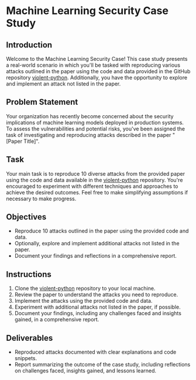 # Machine Learning Security Case Study

## Introduction
Welcome to the Machine Learning Security Case! This case study presents a real-world scenario in which you'll be tasked with reproducing various attacks outlined in the paper using the code and data provided in the GitHub repository [violent-python](https://github.com/dessertlab/violent-python). Additionally, you have the opportunity to explore and implement an attack not listed in the paper.

## Problem Statement
Your organization has recently become concerned about the security implications of machine learning models deployed in production systems. To assess the vulnerabilities and potential risks, you've been assigned the task of investigating and reproducing attacks described in the paper "[Paper Title]".
## Task
Your main task is to reproduce 10 diverse attacks from the provided paper using the code and data available in the [violent-python](https://github.com/dessertlab/violent-python) repository. You're encouraged to experiment with different techniques and approaches to achieve the desired outcomes. Feel free to make simplifying assumptions if necessary to make progress.

## Objectives
- Reproduce 10 attacks outlined in the paper using the provided code and data.
- Optionally, explore and implement additional attacks not listed in the paper.
- Document your findings and reflections in a comprehensive report.

## Instructions
1. Clone the [violent-python](https://github.com/dessertlab/violent-python) repository to your local machine.
2. Review the paper to understand the attacks you need to reproduce.
3. Implement the attacks using the provided code and data.
4. Experiment with additional attacks not listed in the paper, if possible.
5. Document your findings, including any challenges faced and insights gained, in a comprehensive report.

## Deliverables
- Reproduced attacks documented with clear explanations and code snippets.
- Report summarizing the outcome of the case study, including reflections on challenges faced, insights gained, and lessons learned.
